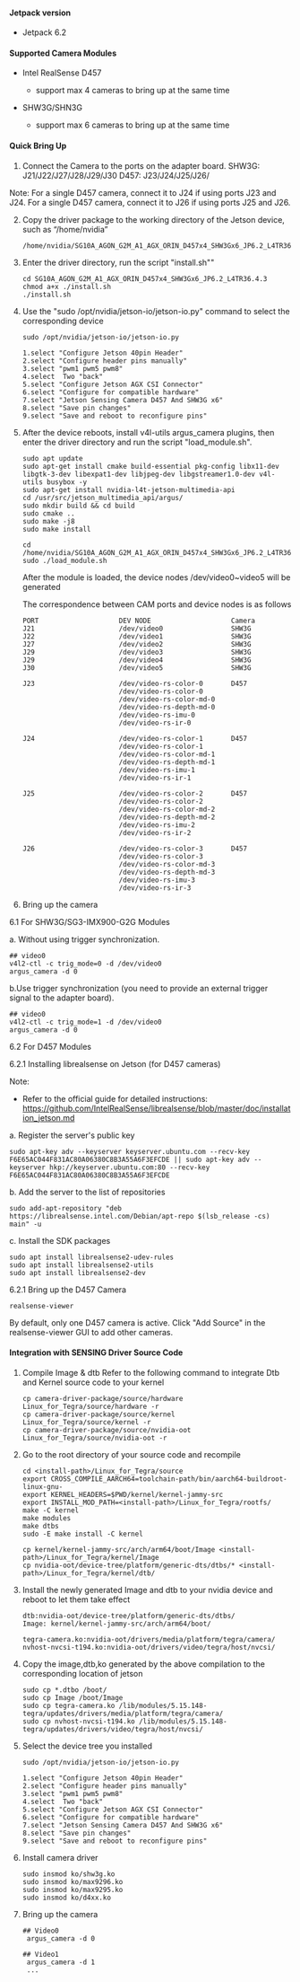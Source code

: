 #### Jetpack version

* Jetpack 6.2

#### Supported Camera Modules

* Intel RealSense D457
  * support max 4 cameras to bring up at the same time

* SHW3G/SHN3G
  * support max 6 cameras to bring up at the same time

#### Quick Bring Up

1. Connect the Camera to the ports on the adapter board.
SHW3G: J21/J22/J27/J28/J29/J30
D457: J23/J24/J25/J26/

Note:
For a single D457 camera, connect it to J24 if using ports J23 and J24.
For a single D457 camera, connect it to J26 if using ports J25 and J26.

2. Copy the driver package to the working directory of the Jetson device, such as “/home/nvidia”

   ```
   /home/nvidia/SG10A_AGON_G2M_A1_AGX_ORIN_D457x4_SHW3Gx6_JP6.2_L4TR36.4.3
   ```
3. Enter the driver directory, run the script "install.sh""

   ```
   cd SG10A_AGON_G2M_A1_AGX_ORIN_D457x4_SHW3Gx6_JP6.2_L4TR36.4.3
   chmod a+x ./install.sh
   ./install.sh
   ```
4. Use the "sudo /opt/nvidia/jetson-io/jetson-io.py" command to select the corresponding device

   ```
   sudo /opt/nvidia/jetson-io/jetson-io.py

   1.select "Configure Jetson 40pin Header"
   2.select "Configure header pins manually"
   3.select "pwm1 pwm5 pwm8"
   4.select  Two "back"
   5.select "Configure Jetson AGX CSI Connector"
   6.select "Configure for compatible hardware"
   7.select "Jetson Sensing Camera D457 And SHW3G x6"
   8.select "Save pin changes"
   9.select "Save and reboot to reconfigure pins"
   ```

5. After the device reboots, install v4l-utils argus_camera plugins, then enter the driver directory and run the script "load_module.sh".

   ```
   sudo apt update
   sudo apt-get install cmake build-essential pkg-config libx11-dev libgtk-3-dev libexpat1-dev libjpeg-dev libgstreamer1.0-dev v4l-utils busybox -y
   sudo apt-get install nvidia-l4t-jetson-multimedia-api
   cd /usr/src/jetson_multimedia_api/argus/
   sudo mkdir build && cd build
   sudo cmake ..
   sudo make -j8
   sudo make install

   cd /home/nvidia/SG10A_AGON_G2M_A1_AGX_ORIN_D457x4_SHW3Gx6_JP6.2_L4TR36.4.3
   sudo ./load_module.sh
   ```
   After the module is loaded, the device nodes /dev/video0~video5 will be generated

   The correspondence between CAM ports and device nodes is as follows

    ```
    PORT                    DEV NODE                    Camera
    J21                     /dev/video0                 SHW3G
    J22                     /dev/video1                 SHW3G
    J27                     /dev/video2                 SHW3G
    J29                     /dev/video3                 SHW3G
    J29                     /dev/video4                 SHW3G
    J30                     /dev/video5                 SHW3G

    J23                     /dev/video-rs-color-0       D457
                            /dev/video-rs-color-0
                            /dev/video-rs-color-md-0
                            /dev/video-rs-depth-md-0
                            /dev/video-rs-imu-0
                            /dev/video-rs-ir-0

    J24                     /dev/video-rs-color-1       D457
                            /dev/video-rs-color-1
                            /dev/video-rs-color-md-1
                            /dev/video-rs-depth-md-1
                            /dev/video-rs-imu-1
                            /dev/video-rs-ir-1

    J25                     /dev/video-rs-color-2       D457
                            /dev/video-rs-color-2
                            /dev/video-rs-color-md-2
                            /dev/video-rs-depth-md-2
                            /dev/video-rs-imu-2
                            /dev/video-rs-ir-2

    J26                     /dev/video-rs-color-3       D457
                            /dev/video-rs-color-3
                            /dev/video-rs-color-md-3
                            /dev/video-rs-depth-md-3
                            /dev/video-rs-imu-3
                            /dev/video-rs-ir-3
    ```

6. Bring up the camera

6.1 For SHW3G/SG3-IMX900-G2G Modules


  a. Without using trigger synchronization.
   ```
   ## video0
   v4l2-ctl -c trig_mode=0 -d /dev/video0
   argus_camera -d 0
   ```

  b.Use trigger synchronization (you need to provide an external trigger signal to the adapter board).
   ```
   ## video0
   v4l2-ctl -c trig_mode=1 -d /dev/video0
   argus_camera -d 0
   ```
6.2 For D457 Modules

6.2.1 Installing librealsense on Jetson (for D457 cameras)

Note:
- Refer to the official guide for detailed instructions:
  https://github.com/IntelRealSense/librealsense/blob/master/doc/installation_jetson.md

a. Register the server's public key
   ```
   sudo apt-key adv --keyserver keyserver.ubuntu.com --recv-key F6E65AC044F831AC80A06380C8B3A55A6F3EFCDE || sudo apt-key adv --keyserver hkp://keyserver.ubuntu.com:80 --recv-key F6E65AC044F831AC80A06380C8B3A55A6F3EFCDE
   ```

b. Add the server to the list of repositories
   ```
   sudo add-apt-repository "deb https://librealsense.intel.com/Debian/apt-repo $(lsb_release -cs) main" -u
   ```

c. Install the SDK packages
   ```
   sudo apt install librealsense2-udev-rules
   sudo apt install librealsense2-utils
   sudo apt install librealsense2-dev
   ```

6.2.1 Bring up the D457 Camera
   ```
   realsense-viewer
   ```
   By default, only one D457 camera is active. Click "Add Source" in the realsense-viewer GUI to add other cameras.


#### Integration with SENSING Driver Source Code

1. Compile Image & dtb
   Refer to the following command to integrate Dtb and Kernel source code to your kernel

   ```
   cp camera-driver-package/source/hardware Linux_for_Tegra/source/hardware -r
   cp camera-driver-package/source/kernel Linux_for_Tegra/source/kernel -r
   cp camera-driver-package/source/nvidia-oot Linux_for_Tegra/source/nvidia-oot -r
   ```
2. Go to the root directory of your source code and recompile

   ```
   cd <install-path>/Linux_for_Tegra/source
   export CROSS_COMPILE_AARCH64=toolchain-path/bin/aarch64-buildroot-linux-gnu-
   export KERNEL_HEADERS=$PWD/kernel/kernel-jammy-src
   export INSTALL_MOD_PATH=<install-path>/Linux_for_Tegra/rootfs/
   make -C kernel
   make modules
   make dtbs
   sudo -E make install -C kernel

   cp kernel/kernel-jammy-src/arch/arm64/boot/Image <install-path>/Linux_for_Tegra/kernel/Image
   cp nvidia-oot/device-tree/platform/generic-dts/dtbs/* <install-path>/Linux_for_Tegra/kernel/dtb/
   ```
3. Install the newly generated Image and dtb to your nvidia device and reboot to let them take effect

   ```
   dtb:nvidia-oot/device-tree/platform/generic-dts/dtbs/
   Image: kernel/kernel-jammy-src/arch/arm64/boot/

   tegra-camera.ko:nvidia-oot/drivers/media/platform/tegra/camera/
   nvhost-nvcsi-t194.ko:nvidia-oot/drivers/video/tegra/host/nvcsi/
   ```
4. Copy the image,dtb,ko generated by the above compilation to the corresponding location of jetson

   ```
   sudo cp *.dtbo /boot/
   sudo cp Image /boot/Image
   sudo cp tegra-camera.ko /lib/modules/5.15.148-tegra/updates/drivers/media/platform/tegra/camera/
   sudo cp nvhost-nvcsi-t194.ko /lib/modules/5.15.148-tegra/updates/drivers/video/tegra/host/nvcsi/
   ```
5. Select the device tree you installed

   ```
   sudo /opt/nvidia/jetson-io/jetson-io.py

   1.select "Configure Jetson 40pin Header"
   2.select "Configure header pins manually"
   3.select "pwm1 pwm5 pwm8"
   4.select  Two "back"
   5.select "Configure Jetson AGX CSI Connector"
   6.select "Configure for compatible hardware"
   7.select "Jetson Sensing Camera D457 And SHW3G x6"
   8.select "Save pin changes"
   9.select "Save and reboot to reconfigure pins"
   ```
6. Install camera driver

   ```
   sudo insmod ko/shw3g.ko
   sudo insmod ko/max9296.ko
   sudo insmod ko/max9295.ko
   sudo insmod ko/d4xx.ko
   ```
7. Bring up the camera

   ```
   ## Video0
    argus_camera -d 0

   ## Video1
    argus_camera -d 1
    ...
   ```
